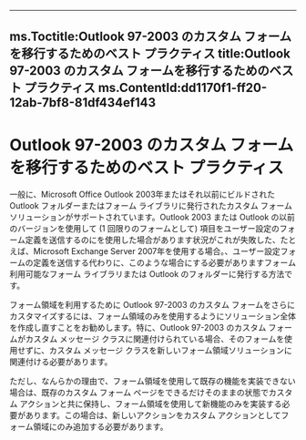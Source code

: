 

---
ms.Toctitle:Outlook 97-2003 のカスタム フォームを移行するためのベスト プラクティス
title:Outlook 97-2003 のカスタム フォームを移行するためのベスト プラクティス
ms.ContentId:dd1170f1-ff20-12ab-7bf8-81df434ef143
---
# Outlook 97-2003 のカスタム フォームを移行するためのベスト プラクティス




一般に、Microsoft Office Outlook 2003年またはそれ以前にビルドされた Outlook フォルダーまたはフォーム ライブラリに発行されたカスタム フォーム ソリューションがサポートされています。Outlook 2003 または Outlook の以前のバージョンを使用して (1 回限りのフォームとして) 項目をユーザー設定のフォーム定義を送信するのにを使用した場合があります状況がこれが失敗した、たとえば、Microsoft Exchange Server 2007年を使用する場合。、ユーザー設定フォームの定義を送信する代わりに、このような場合にする必要がありますフォーム利用可能なフォーム ライブラリまたは Outlook のフォルダーに発行する方法です。



フォーム領域を利用するために Outlook 97-2003 のカスタム フォームをさらにカスタマイズするには、フォーム領域のみを使用するようにソリューション全体を作成し直すことをお勧めします。特に、Outlook 97-2003 のカスタム フォームがカスタム メッセージ クラスに関連付けられている場合、そのフォームを使用せずに、カスタム メッセージ クラスを新しいフォーム領域ソリューションに関連付ける必要があります。



ただし、なんらかの理由で、フォーム領域を使用して既存の機能を実装できない場合は、既存のカスタム フォーム ページをできるだけそのままの状態でカスタム アクションと共に保持し、フォーム領域を使用して新機能のみを実装する必要があります。この場合は、新しいアクションをカスタム アクションとしてフォーム領域にのみ追加する必要があります。


